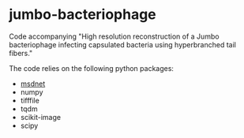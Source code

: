 # jumbo-bacteriophage
Code accompanying "High resolution reconstruction of a Jumbo bacteriophage infecting capsulated bacteria using hyperbranched tail fibers."

The code relies on the following python packages:

* [msdnet](https://github.com/dmpelt/msdnet)
* numpy
* tifffile
* tqdm
* scikit-image
* scipy